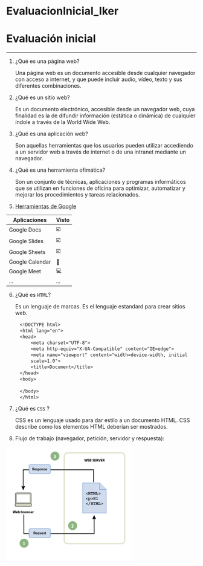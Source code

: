 # EvaluacionInicial_Iker
# **Evaluación inicial**
***
1. ¿Qué es una página web?

     Una página web es un documento accesible desde cualquier navegador con 
     acceso a internet, y que puede incluir audio, vídeo, texto y sus 
     diferentes combinaciones. 

2. ¿Qué es un sitio web?

     Es un documento electrónico, accesible desde un navegador web, cuya 
     finalidad es la de difundir información (estática o dinámica) de 
     cualquier índole a través de la World Wide Web.

3. ¿Qué es una aplicación web?

     Son aquellas herramientas que los usuarios pueden utilizar accediendo a 
     un servidor web a través de internet o de una intranet mediante un 
     navegador.

4. ¿Qué es una herramienta ofimática?

     Son un conjunto de técnicas, aplicaciones y programas informáticos que 
     se utilizan en funciones de oficina para optimizar, automatizar y 
     mejorar los procedimientos y tareas relacionados.

5. [Herramientas de Google](https://www.google.com/intl/es-419/chrome/browser-tools/)

|Aplicaciones|Visto|
|------------|-----|
|Google Docs |:ballot_box_with_check:|
|Google Slides|:ballot_box_with_check:|
|Google Sheets|:ballot_box_with_check:|
|Google Calendar|:calendar:|
|Google Meet|:computer:|
|...|...|

6. ¿Qué es ```HTML```?

     Es un lenguaje de marcas. Es el lenguaje estandard para crear sitios 
     web.

```
     <!DOCTYPE html>
     <html lang="en">
     <head>
         <meta charset="UTF-8">
         <meta http-equiv="X-UA-Compatible" content="IE=edge">
         <meta name="viewport" content="width=device-width, initial 
         scale=1.0">
         <title>Document</title>
     </head>
     <body>

     </body>
     </html>
```

7. ¿Qué es ```CSS``` ?

   CSS es un lenguaje usado para dar estilo a un documento HTML. CSS describe 
   como los elementos HTML deberían ser mostrados.

8. Flujo de trabajo (navegador, petición, servidor y respuesta):

![](https://github.com/IkerCG2003/EvaluacionInicial_Iker/blob/main/imagen.png)
